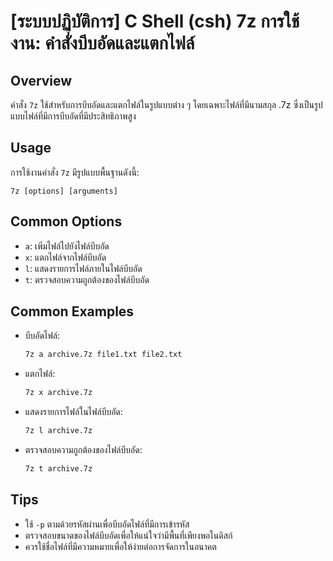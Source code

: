 # [ระบบปฏิบัติการ] C Shell (csh) 7z การใช้งาน: คำสั่งบีบอัดและแตกไฟล์

## Overview
คำสั่ง `7z` ใช้สำหรับการบีบอัดและแตกไฟล์ในรูปแบบต่าง ๆ โดยเฉพาะไฟล์ที่มีนามสกุล .7z ซึ่งเป็นรูปแบบไฟล์ที่มีการบีบอัดที่มีประสิทธิภาพสูง

## Usage
การใช้งานคำสั่ง `7z` มีรูปแบบพื้นฐานดังนี้:
```
7z [options] [arguments]
```

## Common Options
- `a`: เพิ่มไฟล์ไปยังไฟล์บีบอัด
- `x`: แตกไฟล์จากไฟล์บีบอัด
- `l`: แสดงรายการไฟล์ภายในไฟล์บีบอัด
- `t`: ตรวจสอบความถูกต้องของไฟล์บีบอัด

## Common Examples
- บีบอัดไฟล์:
  ```csh
  7z a archive.7z file1.txt file2.txt
  ```
- แตกไฟล์:
  ```csh
  7z x archive.7z
  ```
- แสดงรายการไฟล์ในไฟล์บีบอัด:
  ```csh
  7z l archive.7z
  ```
- ตรวจสอบความถูกต้องของไฟล์บีบอัด:
  ```csh
  7z t archive.7z
  ```

## Tips
- ใช้ `-p` ตามด้วยรหัสผ่านเพื่อบีบอัดไฟล์ที่มีการเข้ารหัส
- ตรวจสอบขนาดของไฟล์บีบอัดเพื่อให้แน่ใจว่ามีพื้นที่เพียงพอในดิสก์
- ควรใช้ชื่อไฟล์ที่มีความหมายเพื่อให้ง่ายต่อการจัดการในอนาคต